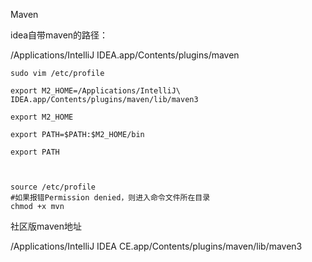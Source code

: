 Maven

idea自带maven的路径：

/Applications/IntelliJ IDEA.app/Contents/plugins/maven

```shell
sudo vim /etc/profile

export M2_HOME=/Applications/IntelliJ\ IDEA.app/Contents/plugins/maven/lib/maven3

export M2_HOME

export PATH=$PATH:$M2_HOME/bin

export PATH



source /etc/profile
#如果报错Permission denied，则进入命令文件所在目录
chmod +x mvn
```





社区版maven地址

/Applications/IntelliJ IDEA CE.app/Contents/plugins/maven/lib/maven3